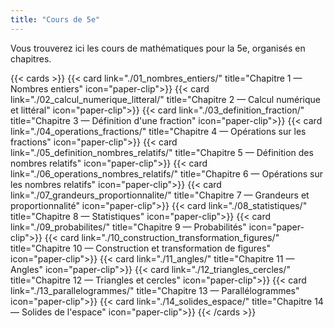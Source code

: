 ```yaml
---
title: "Cours de 5e"
---
```

Vous trouverez ici les cours de mathématiques pour la 5e, organisés en chapitres.

{{< cards >}}
  {{< card link="./01_nombres_entiers/" title="Chapitre 1 — Nombres entiers" icon="paper-clip">}}
  {{< card link="./02_calcul_numerique_litteral/" title="Chapitre 2 — Calcul numérique et littéral" icon="paper-clip">}}
  {{< card link="./03_definition_fraction/" title="Chapitre 3 — Définition d'une fraction" icon="paper-clip">}}
  {{< card link="./04_operations_fractions/" title="Chapitre 4 — Opérations sur les fractions" icon="paper-clip">}}
  {{< card link="./05_definition_nombres_relatifs/" title="Chapitre 5 — Définition des nombres relatifs" icon="paper-clip">}}
  {{< card link="./06_operations_nombres_relatifs/" title="Chapitre 6 — Opérations sur les nombres relatifs" icon="paper-clip">}}
  {{< card link="./07_grandeurs_proportionnalite/" title="Chapitre 7 — Grandeurs et proportionnalité" icon="paper-clip">}}
  {{< card link="./08_statistiques/" title="Chapitre 8 — Statistiques" icon="paper-clip">}}
  {{< card link="./09_probabilites/" title="Chapitre 9 — Probabilités" icon="paper-clip">}}
  {{< card link="./10_construction_transformation_figures/" title="Chapitre 10 — Construction et transformation de figures" icon="paper-clip">}}
  {{< card link="./11_angles/" title="Chapitre 11 — Angles" icon="paper-clip">}}
  {{< card link="./12_triangles_cercles/" title="Chapitre 12 — Triangles et cercles" icon="paper-clip">}}
  {{< card link="./13_parallelogrammes/" title="Chapitre 13 — Parallélogrammes" icon="paper-clip">}}
  {{< card link="./14_solides_espace/" title="Chapitre 14 — Solides de l'espace" icon="paper-clip">}}
{{< /cards >}}
